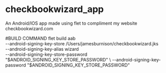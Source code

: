 # checkbookwizard_app
An Android/IOS app made using flet to compliment my website checkbookwizard.com



#BUILD COMMAND
flet build aab \
--android-signing-key-store /Users/jamesburnison/checkbookwizard.jks \
--android-signing-key-alias wizard \
--android-signing-key-store-password "$ANDROID_SIGNING_KEY_STORE_PASSWORD" \
--android-signing-key-password "$ANDROID_SIGNING_KEY_STORE_PASSWORD"